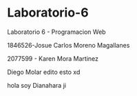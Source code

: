 # Laboratorio-6

Laboratorio 6 - Programacion Web

1846526-Josue Carlos Moreno Magallanes

2077599 - Karen Mora Martinez

Diego Molar edito esto xd

hola soy Dianahara ji 
